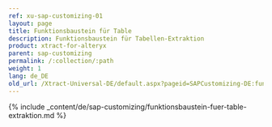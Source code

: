 ```yaml
---
ref: xu-sap-customizing-01
layout: page
title: Funktionsbaustein für Table
description: Funktionsbaustein für Tabellen-Extraktion
product: xtract-for-alteryx
parent: sap-customizing
permalink: /:collection/:path
weight: 1
lang: de_DE
old_url: /Xtract-Universal-DE/default.aspx?pageid=SAPCustomizing-DE:funktionsbaustein-fuer-table-komprimierung	
---
```


{% include _content/de/sap-customizing/funktionsbaustein-fuer-table-extraktion.md  %}